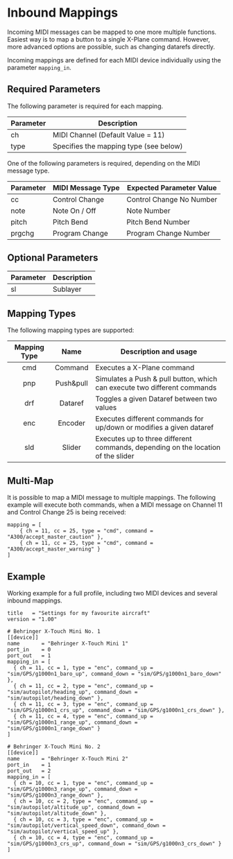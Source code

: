 # Inbound Mappings

Incoming MIDI messages can be mapped to one more multiple functions. Easiest way is to map a button to a single X-Plane 
command. However, more advanced options are possible, such as changing datarefs directly.

Incoming mappings are defined for each MIDI device individually using the parameter `mapping_in`.

## Required Parameters

The following parameter is required for each mapping.

| Parameter | Description                            |
|-----------|----------------------------------------|
| ch        | MIDI Channel (Default Value = 11)      |
 | type      | Specifies the mapping type (see below) |  

One of the following parameters is required, depending on the MIDI message type.

| Parameter | MIDI Message Type | Expected Parameter Value |
|-----------|-------------------|--------------------------|
| cc        | Control Change    | Control Change No Number |
| note      | Note On / Off     | Note Number              |
| pitch     | Pitch Bend        | Pitch Bend Number        |
| prgchg    | Program Change    | Program Change Number    |

## Optional Parameters

| Parameter | Description            |
|-----------|------------------------|
| sl        | Sublayer               |

## Mapping Types

The following mapping types are supported: 

| Mapping Type |   Name    | Description and usage                                                            |
|:------------:|:---------:|----------------------------------------------------------------------------------|
|     cmd      |  Command  | Executes a X-Plane command                                                       |
|     pnp      | Push&pull | Simulates a Push & pull button, which can execute two different commands         |   
|     drf      |  Dataref  | Toggles a given Dataref between two values                                       |
|     enc      |  Encoder  | Executes different commands for up/down or modifies a given dataref              |
|     sld      |  Slider   | Executes up to three different commands, depending on the location of the slider |

## Multi-Map

It is possible to map a MIDI message to multiple mappings. The following example will execute both commands,
when a MIDI message on Channel 11 and Control Change 25 is being received:

```
mapping = [
    { ch = 11, cc = 25, type = "cmd", command = "A300/accept_master_caution" },
    { ch = 11, cc = 25, type = "cmd", command = "A300/accept_master_warning" }
]
```

## Example

Working example for a full profile, including two MIDI devices and several inbound mappings.

```
title   = "Settings for my favourite aircraft"
version = "1.00"

# Behringer X-Touch Mini No. 1
[[device]]
name       = "Behringer X-Touch Mini 1"
port_in    = 0
port_out   = 1
mapping_in = [
  { ch = 11, cc = 1, type = "enc", command_up = "sim/GPS/g1000n1_baro_up", command_down = "sim/GPS/g1000n1_baro_down" },
  { ch = 11, cc = 2, type = "enc", command_up = "sim/autopilot/heading_up", command_down = "sim/autopilot/heading_down" },
  { ch = 11, cc = 3, type = "enc", command_up = "sim/GPS/g1000n1_crs_up", command_down = "sim/GPS/g1000n1_crs_down" },
  { ch = 11, cc = 4, type = "enc", command_up = "sim/GPS/g1000n1_range_up", command_down = "sim/GPS/g1000n1_range_down" }
]

# Behringer X-Touch Mini No. 2
[[device]]
name       = "Behringer X-Touch Mini 2"
port_in    = 1
port_out   = 2
mapping_in = [
  { ch = 10, cc = 1, type = "enc", command_up = "sim/GPS/g1000n3_range_up", command_down = "sim/GPS/g1000n3_range_down" },
  { ch = 10, cc = 2, type = "enc", command_up = "sim/autopilot/altitude_up", command_down = "sim/autopilot/altitude_down" },
  { ch = 10, cc = 3, type = "enc", command_up = "sim/autopilot/vertical_speed_down", command_down = "sim/autopilot/vertical_speed_up" },
  { ch = 10, cc = 4, type = "enc", command_up = "sim/GPS/g1000n3_crs_up", command_down = "sim/GPS/g1000n3_crs_down" }
]   
```
